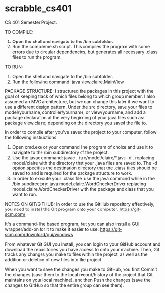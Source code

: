 # scrabble_cs401
CS 401 Semester Project.

TO COMPILE:
1. Open the shell and navigate to the /bin subfolder.
2. Run the compileme.sh script. This compiles the program with some errors due to circular dependencies, but generates all necessary .class files to run the program.

TO RUN:
1. Open the shell and navigate to the /bin subfolder.
2. Run the following command: java view.claire.MainView




PACKAGE STRUCTURE:
I structured the packages in this project with the goal of keeping track of which files belong to which group member. I also assumed an MVC architecture, but we can change this later if we want to use a different design pattern. Under the src directory, save your files to model/yourname, controller/yourname, or view/yourname, and add a package declaration at the very beginning of your java files such as:     
      package view.claire;
depending on the directory you saved the file to.

In order to compile after you've saved the project to your computer, follow the following instructions: 
  1. Open cmd.exe or your command line program of choice and use it to navigate to the /bin subdirectory of the project.
  2. Use the javac command:
           javac ../src/model/claire/*.java -d .
     replacing model/claire with the directory that your .java files are saved to. 
     The -d option specifies the destination directory that the .class files should be saved to and is required for the package structure        to work.
  3. In order to execute your .class file, use the java command while in the /bin subdirectory:
            java model.claire.WordCheckerDriver
     replacing model.claire.WordCheckerDriver with the package and class that you want to run.
     
     
NOTES ON GIT/GITHUB:
In order to use the GitHub repository effectively, you need to install the Git program onto your computer:  https://git-scm.com/

It's a command-line based program, but you can also install a GUI wrapper/add-on for it to make it easier to use: https://git-scm.com/download/gui/windows

From whatever Git GUI you install, you can login to your GitHub account and download the repositories you have access to onto your machine. Then, Git tracks any changes you make to files within the project, as well as the addition or deletion of new files into the project. 

When you want to save the changes you make to GitHub, you first Commit the changes (save them to the local record/history of the project that Git maintains on your local machine), and then Push the changes (save the changes to GitHub so that the entire group can see them). 
